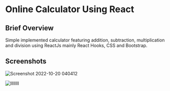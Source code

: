 # Online Calculator Using React
## Brief Overview
Simple implemented calculator featuring addition, subtraction, multiplication and division using ReactJs mainly React Hooks, CSS and Bootstrap.
## Screenshots
![Screenshot 2022-10-20 040412](https://user-images.githubusercontent.com/50046177/196844010-651668b1-0a01-447a-aa50-8b70954d015f.png)

![llllllll](https://user-images.githubusercontent.com/50046177/196843987-e9bb6109-2b3d-4b80-a917-42909d0e45d8.PNG)



